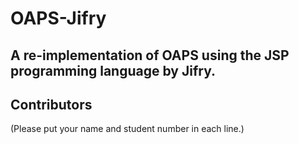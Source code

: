 # OAPS-Jifry

## A re-implementation of OAPS using the JSP programming language by Jifry.

## Contributors

(Please put your name and student number in each line.)




